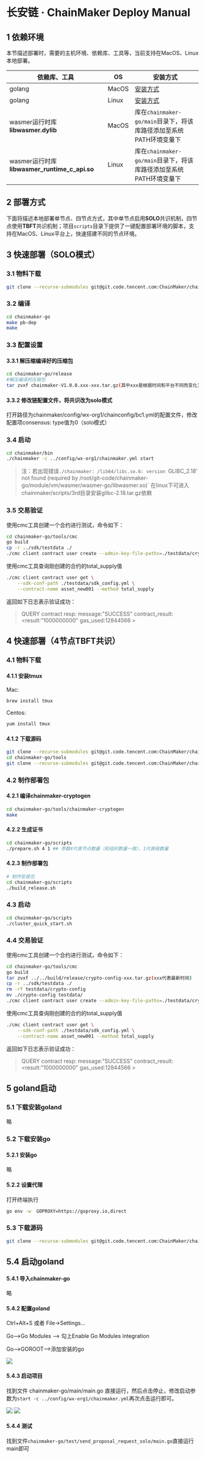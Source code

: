 # 长安链 · ChainMaker Deploy Manual

## 1 依赖环境

本节描述部署时，需要的主机环境、依赖库、工具等，当前支持在MacOS、Linux本地部署。

| 依赖库、工具                                  | OS    | 安装方式                                                     |
| --------------------------------------------- | ----- | ------------------------------------------------------------ |
| golang                                        | MacOS | [安装方式](https://golang.org/doc/install#install)           |
| golang                                        | Linux | [安装方式](https://golang.org/doc/install#download)          |
| wasmer运行时库 **libwasmer.dylib**            | MacOS | 库在`chainmaker-go/main`目录下，将该库路径添加至系统PATH环境变量下 |
| wasmer运行时库 **libwasmer_runtime_c_api.so** | Linux | 库在`chainmaker-go/main`目录下，将该库路径添加至系统PATH环境变量下 |


## 2 部署方式

下面将描述本地部署单节点、四节点方式，其中单节点启用**SOLO**共识机制，四节点使用**TBFT**共识机制；项目`scripts`目录下提供了一键配置部署环境的脚本，支持在MacOS、Linux平台上，快速搭建不同的节点环境。

## 3 快速部署（SOLO模式）

### 3.1 物料下载

```sh
git clone --recurse-submodules git@git.code.tencent.com:ChainMaker/chainmaker-go.git
```

### 3.2 编译

```sh
cd chainmaker-go
make pb-dep
make
```

### 3.3 配置设置

#### 3.3.1 解压缩编译好的压缩包

```sh
cd chainmaker-go/release
#解压编译的压缩包
tar zvxf chainmaker-V1.0.0.xxx-xxx.tar.gz(其中xxx是根据时间和平台不同而变化)
```

#### 3.3.2 修改链配置文件，将共识改为solo模式

打开路径为chainmaker/config/wx-org1/chainconfig/bc1.yml的配置文件，修改配置项consensus: type值为0（solo模式）

### 3.4 启动

```sh
cd chainmaker/bin
./chainmaker -c ../config/wx-org1/chainmaker.yml start
```

> 注：若出现错误`./chainmaker: /lib64/libc.so.6: version `GLIBC_2.18' not found (required by /root/git-code/chainmaker-go/module/vm/wasmer/wasmer-go/libwasmer.so)`
> 在linux下可进入chainmaker/scripts/3rd目录安装glibc-2.18.tar.gz依赖


### 3.5 交易验证

使用cmc工具创建一个合约进行测试，命令如下：

```sh
cd chainmaker-go/tools/cmc
go build
cp -r ../sdk/testdata ./ 
./cmc client contract user create --admin-key-file-paths=./testdata/crypto-config/wx-org1.chainmaker.org/user/admin1/admin1.tls.key --admin-crt-file-paths=./testdata/crypto-config/wx-org1.chainmaker.org/user/admin1/admin1.tls.crt  --org-id=wx-org1.chainmaker.org --chain-id=chain1 --client-crt-file-paths=./testdata/crypto-config/wx-org1.chainmaker.org/user/client1/client1.tls.crt --client-key-file-paths=./testdata/crypto-config/wx-org1.chainmaker.org/user/client1/client1.tls.key --byte-code-path=../../test/wasm/rust-asset-management-1.0.0.wasm --contract-name=asset_new001 --runtime-type=WASMER --sdk-conf-path=./testdata/sdk_config.yml --version=1.0 --sync-result=true --params="{\"issue_limit\":\"500000000\",\"total_supply\":\"1000000000\"}"
```
使用cmc工具查询刚创建的合约的total_supply值

```sh
./cmc client contract user get \
    --sdk-conf-path ./testdata/sdk_config.yml \
    --contract-name asset_new001 --method total_supply
```

返回如下日志表示验证成功：

> QUERY contract resp: message:"SUCCESS" contract_result:<result:"1000000000" gas_used:12844566 >










## 4 快速部署（4节点TBFT共识）

### 4.1 物料下载

#### 4.1.1 安装tmux

Mac: 

```bash
brew install tmux
```

Centos: 

```bash
yum install tmux
```

#### 4.1.2 下载源码

```sh
git clone --recurse-submodules git@git.code.tencent.com:ChainMaker/chainmaker-go.git
cd chainmaker-go/tools
git clone --recurse-submodules git@git.code.tencent.com:ChainMaker/chainmaker-cryptogen.git
```

### 4.2 制作部署包

#### 4.2.1 编译chainmaker-cryptogen

```sh
cd chainmaker-go/tools/chainmaker-cryptogen
make
```

#### 4.2.2 生成证书

```sh
cd chainmaker-go/scripts
./prepare.sh 4 1 ## 参数4代表节点数量（和组织数量一致），1代表链数量
```

#### 4.2.3 制作部署包

```sh
# 制作安装包
cd chainmaker-go/scripts
./build_release.sh
```

### 4.3 启动

```sh
cd chainmaker-go/scripts
./cluster_quick_start.sh
```

### 4.4 交易验证

使用cmc工具创建一个合约进行测试，命令如下：

```sh
cd chainmaker-go/tools/cmc
go build
tar zvxf ../../build/release/crypto-config-xxx.tar.gz(xxx代表最新时间)
cp -r ../sdk/testdata ./ 
rm -rf testdata/crypto-config
mv ./crypto-config testdata/
./cmc client contract user create --admin-key-file-paths=./testdata/crypto-config/wx-org1.chainmaker.org/user/admin1/admin1.tls.key --admin-crt-file-paths=./testdata/crypto-config/wx-org1.chainmaker.org/user/admin1/admin1.tls.crt  --org-id=wx-org1.chainmaker.org --chain-id=chain1 --client-crt-file-paths=./testdata/crypto-config/wx-org1.chainmaker.org/user/client1/client1.tls.crt --client-key-file-paths=./testdata/crypto-config/wx-org1.chainmaker.org/user/client1/client1.tls.key --byte-code-path=../../test/wasm/rust-asset-management-1.0.0.wasm --contract-name=asset_new001 --runtime-type=WASMER --sdk-conf-path=./testdata/sdk_config.yml --version=1.0 --sync-result=true --params="{\"issue_limit\":\"500000000\",\"total_supply\":\"1000000000\"}"
```

使用cmc工具查询刚创建的合约的total_supply值

```sh
./cmc client contract user get \
    --sdk-conf-path ./testdata/sdk_config.yml \
    --contract-name asset_new001 --method total_supply
```

返回如下日志表示验证成功：

> QUERY contract resp: message:"SUCCESS" contract_result:<result:"1000000000" gas_used:12844566 >



## 5 goland启动

### 5.1 下载安装goland

略

### 5.2 下载安装go

#### 5.2.1 安装go

略

#### 5.2.2 设置代理

打开终端执行

```sh
go env -w  GOPROXY=https://goproxy.io,direct
```



### 5.3 下载源码

```sh
git clone --recurse-submodules git@git.code.tencent.com:ChainMaker/chainmaker-go.git
```



## 5.4 启动goland

#### 5.4.1 导入chainmaker-go

略

#### 5.4.2 配置goland

Ctrl+Alt+S 或者 File->Settings...

Go-->Go Modules --> 勾上Enable Go Modules integration

Go-->GOROOT-->添加安装的go

<img src="./images/goland-mod.jpg">



#### 5.4.3 启动项目

找到文件 chainmaker-go/main/main.go 直接运行，然后点击停止，修改启动参数为`start -c ../config/wx-org1/chainmaker.yml`再次点击运行即可。

<img src="./images/run-main.jpg">



<img src="./images/run-main-arg.jpg">



#### 5.4.4 测试

找到文件`chainmaker-go/test/send_proposal_request_solo/main.go`直接运行main即可